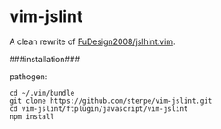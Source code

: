 vim-jslint
==========

A clean rewrite of [FuDesign2008/jslhint.vim](https://github.com/FuDesign2008/jslhint.vim).

###installation###

pathogen: 

````
cd ~/.vim/bundle
git clone https://github.com/sterpe/vim-jslint.git
cd vim-jslint/ftplugin/javascript/vim-jslint
npm install
````   
